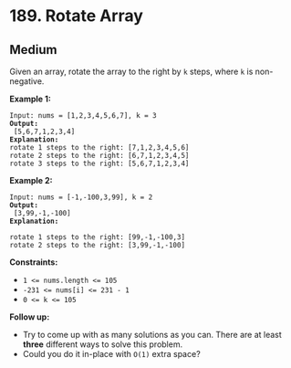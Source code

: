 # 189. Rotate Array

## Medium



Given an array, rotate the array to the right by `k` steps, where `k` is non-negative.

&#x20;

**Example 1:**

<pre><code>Input: nums = [1,2,3,4,5,6,7], k = 3
<strong>Output:
</strong> [5,6,7,1,2,3,4]
<strong>Explanation:
</strong>rotate 1 steps to the right: [7,1,2,3,4,5,6]
rotate 2 steps to the right: [6,7,1,2,3,4,5]
rotate 3 steps to the right: [5,6,7,1,2,3,4]
</code></pre>

**Example 2:**

<pre><code>Input: nums = [-1,-100,3,99], k = 2
<strong>Output:
</strong> [3,99,-1,-100]
<strong>Explanation:
</strong> 
rotate 1 steps to the right: [99,-1,-100,3]
rotate 2 steps to the right: [3,99,-1,-100]
</code></pre>

&#x20;

**Constraints:**

* `1 <= nums.length <= 105`
* `-231 <= nums[i] <= 231 - 1`
* `0 <= k <= 105`

&#x20;

**Follow up:**

* Try to come up with as many solutions as you can. There are at least **three** different ways to solve this problem.
* Could you do it in-place with `O(1)` extra space?
